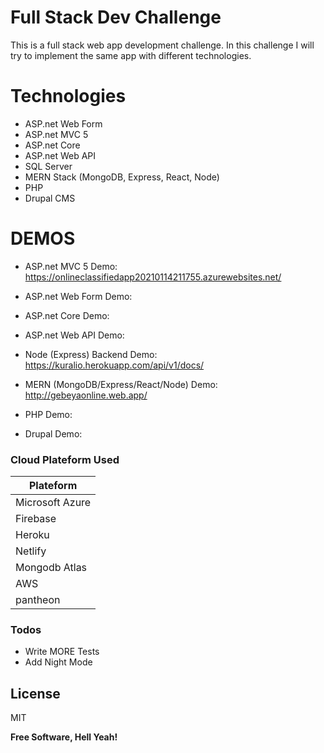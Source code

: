 # Full Stack Dev Challenge

This is a full stack web app development challenge. In this challenge I will try to implement the same app with different technologies.

# Technologies

- ASP.net Web Form
- ASP.net MVC 5
- ASP.net Core
- ASP.net Web API
- SQL Server
- MERN Stack (MongoDB, Express, React, Node)
- PHP
- Drupal CMS

# DEMOS

- ASP.net MVC 5 Demo: https://onlineclassifiedapp20210114211755.azurewebsites.net/
- ASP.net Web Form Demo:
- ASP.net Core Demo:
- ASP.net Web API Demo:

- Node (Express) Backend Demo: https://kuralio.herokuapp.com/api/v1/docs/

- MERN (MongoDB/Express/React/Node) Demo: http://gebeyaonline.web.app/

- PHP Demo:

- Drupal Demo:

### Cloud Plateform Used

| Plateform       |
| --------------- |
| Microsoft Azure |
| Firebase        |
| Heroku          |
| Netlify         |
| Mongodb Atlas   |
| AWS             |
| pantheon        |

### Todos

- Write MORE Tests
- Add Night Mode

## License

MIT

**Free Software, Hell Yeah!**

[//]: # "These are reference links used in the body of this note and get stripped out when the markdown processor does its job. There is no need to format nicely because it shouldn't be seen. Thanks SO - http://stackoverflow.com/questions/4823468/store-comments-in-markdown-syntax"
[dill]: https://github.com/joemccann/dillinger
[git-repo-url]: https://github.com/joemccann/dillinger.git
[john gruber]: http://daringfireball.net
[df1]: http://daringfireball.net/projects/markdown/
[markdown-it]: https://github.com/markdown-it/markdown-it
[ace editor]: http://ace.ajax.org
[node.js]: http://nodejs.org
[twitter bootstrap]: http://twitter.github.com/bootstrap/
[jquery]: http://jquery.com
[@tjholowaychuk]: http://twitter.com/tjholowaychuk
[express]: http://expressjs.com
[angularjs]: http://angularjs.org
[gulp]: http://gulpjs.com
[pldb]: https://github.com/joemccann/dillinger/tree/master/plugins/dropbox/README.md
[plgh]: https://github.com/joemccann/dillinger/tree/master/plugins/github/README.md
[plgd]: https://github.com/joemccann/dillinger/tree/master/plugins/googledrive/README.md
[plod]: https://github.com/joemccann/dillinger/tree/master/plugins/onedrive/README.md
[plme]: https://github.com/joemccann/dillinger/tree/master/plugins/medium/README.md
[plga]: https://github.com/RahulHP/dillinger/blob/master/plugins/googleanalytics/README.md
